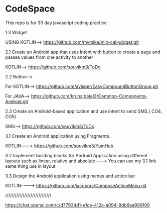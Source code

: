 # CodeSpace
This repo is for 30 day javascript coding practice

1.3 Widget

USING KOTLIN--> https://github.com/mvmike/min-cal-widget.git

2.1 Create an Android app that uses Intent with button to create a page and passes values from one activity to another

KOTLIN--> https://github.com/souvikm3/ToDo

2.2 Button-->

For KOTLIN--> https://github.com/avisper/EasyCompoundButtonGroup.git

For JAVA--> https://github.com/krunalpatel3/Common-Components-Android.git

2.3 Create an Android-based application and use intent to send SMS.( CO4, CO5)

SMS--> https://github.com/souvikm3/ToDo

3.1 Create an Android application using Fragments.

KOTLIN---> https://github.com/souvikm3/YumHub

3.2 Implement building blocks for Android Application using different layouts such as linear, relative and absolute---> You can use my 3.1 link same thing use in layout

3.3 Design the Android application using menus and action bar

KOTLIN----> https://github.com/jacobras/ComposeActionMenu.git


/////////////////////////////

https://chat.openai.com/c/d77934d1-e1ce-412a-a094-8db6aa999109
